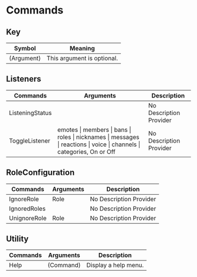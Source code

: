 # Commands

## Key
| Symbol     | Meaning                    |
| ---------- | -------------------------- |
| (Argument) | This argument is optional. |

## Listeners
| Commands        | Arguments                                                                                                              | Description             |
| --------------- | ---------------------------------------------------------------------------------------------------------------------- | ----------------------- |
| ListeningStatus | <none>                                                                                                                 | No Description Provider |
| ToggleListener  | emotes \| members \| bans \| roles \| nicknames \| messages \| reactions \| voice \| channels \| categories, On or Off | No Description Provider |

## RoleConfiguration
| Commands     | Arguments | Description             |
| ------------ | --------- | ----------------------- |
| IgnoreRole   | Role      | No Description Provider |
| IgnoredRoles | <none>    | No Description Provider |
| UnignoreRole | Role      | No Description Provider |

## Utility
| Commands | Arguments | Description          |
| -------- | --------- | -------------------- |
| Help     | (Command) | Display a help menu. |

